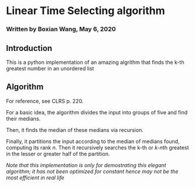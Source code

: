 # Linear Time Selecting algorithm

### Written by Boxian Wang, May 6, 2020

## Introduction

This is a python implementation of an amazing algrithm that finds the k-th greatest number in 
an unordered list

## Algorithm

For reference, see CLRS p. 220.

For a basic idea, the algorithm divides the input into groups of five and find their medians.

Then, it finds the median of these medians via recursion.

Finally, it partitions the input according to the median of medians found, computing its rank *n*.
Then it recursively searches the k-th or *k-n*th greatest in the lesser or greater half of the partition.

*Note that this implementation is only for demostrating this elegant algorithm; it has not been optimized 
for constant hence may not be the most efficient in real life*